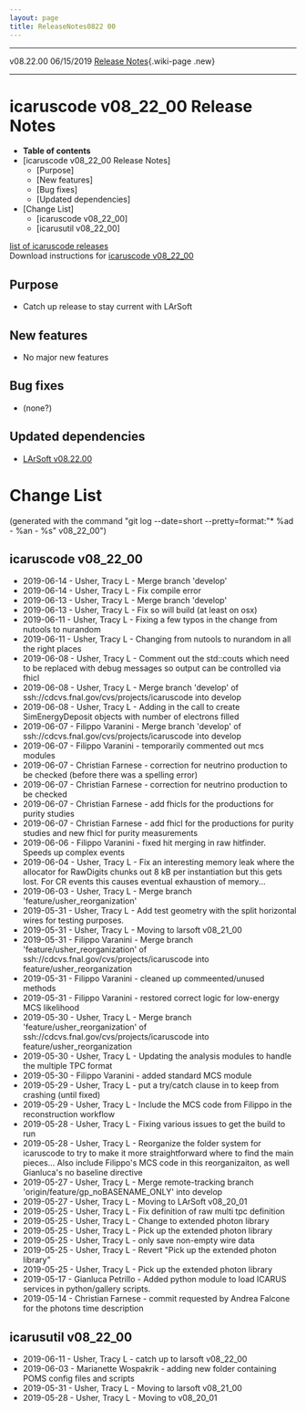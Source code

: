 ```yaml
---
layout: page
title: ReleaseNotes0822 00
---
```


  ----------- ------------ -- -- -----------------------------------------------------------
  v08.22.00   06/15/2019         [Release Notes](ReleaseNotes082200.html){.wiki-page .new}
  ----------- ------------ -- -- -----------------------------------------------------------



icaruscode v08\_22\_00 Release Notes
==========================================================================================

-   **Table of contents**
-   [icaruscode v08\_22\_00 Release
    Notes]
    -   [Purpose]
    -   [New features]
    -   [Bug fixes]
    -   [Updated dependencies]
-   [Change List]
    -   [icaruscode v08\_22\_00]
    -   [icarusutil v08\_22\_00]

[list of icaruscode
releases](List_of_ICARUS_code_releases.html)\
Download instructions for [icaruscode
v08\_22\_00](http://scisoft.fnal.gov/scisoft/bundles/sbnd/v08_19_01/icaruscode-v08_19_01.html)



Purpose
----------------------------------

-   Catch up release to stay current with LArSoft



New features
--------------------------------------------

-   No major new features



Bug fixes
--------------------------------------

-   (none?)



Updated dependencies
------------------------------------------------------------

-   [LArSoft
    v08.22.00](https://cdcvs.fnal.gov/redmine/projects/larsoft/wiki/ReleaseNotes082200)



Change List
==========================================

(generated with the command \"git log \--date=short
\--pretty=format:\"\* %ad - %an - %s\" v08\_22\_00\")



icaruscode v08\_22\_00
--------------------------------------------------------------

-   2019-06-14 - Usher, Tracy L - Merge branch \'develop\'
-   2019-06-14 - Usher, Tracy L - Fix compile error
-   2019-06-13 - Usher, Tracy L - Merge branch \'develop\'
-   2019-06-13 - Usher, Tracy L - Fix so will build (at least on osx)
-   2019-06-11 - Usher, Tracy L - Fixing a few typos in the change from
    nutools to nurandom
-   2019-06-11 - Usher, Tracy L - Changing from nutools to nurandom in
    all the right places
-   2019-06-08 - Usher, Tracy L - Comment out the std::couts which need
    to be replaced with debug messages so output can be controlled via
    fhicl
-   2019-06-08 - Usher, Tracy L - Merge branch \'develop\' of
    ssh://cdcvs.fnal.gov/cvs/projects/icaruscode into develop
-   2019-06-08 - Usher, Tracy L - Adding in the call to create
    SimEnergyDeposit objects with number of electrons filled
-   2019-06-07 - Filippo Varanini - Merge branch \'develop\' of
    ssh://cdcvs.fnal.gov/cvs/projects/icaruscode into develop
-   2019-06-07 - Filippo Varanini - temporarily commented out mcs
    modules
-   2019-06-07 - Christian Farnese - correction for neutrino production
    to be checked (before there was a spelling error)
-   2019-06-07 - Christian Farnese - correction for neutrino production
    to be checked
-   2019-06-07 - Christian Farnese - add fhicls for the productions for
    purity studies
-   2019-06-07 - Christian Farnese - add fhicl for the productions for
    purity studies and new fhicl for purity measurements
-   2019-06-06 - Filippo Varanini - fixed hit merging in raw hitfinder.
    Speeds up complex events
-   2019-06-04 - Usher, Tracy L - Fix an interesting memory leak where
    the allocator for RawDigits chunks out 8 kB per instantiation but
    this gets lost. For CR events this causes eventual exhaustion of
    memory\...
-   2019-06-03 - Usher, Tracy L - Merge branch
    \'feature/usher\_reorganization\'
-   2019-05-31 - Usher, Tracy L - Add test geometry with the split
    horizontal wires for testing purposes.
-   2019-05-31 - Usher, Tracy L - Moving to larsoft v08\_21\_00
-   2019-05-31 - Filippo Varanini - Merge branch
    \'feature/usher\_reorganization\' of
    ssh://cdcvs.fnal.gov/cvs/projects/icaruscode into
    feature/usher\_reorganization
-   2019-05-31 - Filippo Varanini - cleaned up commeented/unused methods
-   2019-05-31 - Filippo Varanini - restored correct logic for
    low-energy MCS likelihood
-   2019-05-30 - Usher, Tracy L - Merge branch
    \'feature/usher\_reorganization\' of
    ssh://cdcvs.fnal.gov/cvs/projects/icaruscode into
    feature/usher\_reorganization
-   2019-05-30 - Usher, Tracy L - Updating the analysis modules to
    handle the multiple TPC format
-   2019-05-30 - Filippo Varanini - added standard MCS module
-   2019-05-29 - Usher, Tracy L - put a try/catch clause in to keep from
    crashing (until fixed)
-   2019-05-29 - Usher, Tracy L - Include the MCS code from Filippo in
    the reconstruction workflow
-   2019-05-28 - Usher, Tracy L - Fixing various issues to get the build
    to run
-   2019-05-28 - Usher, Tracy L - Reorganize the folder system for
    icaruscode to try to make it more straightforward where to find the
    main pieces\... Also include Filippo\'s MCS code in this
    reorganizaiton, as well Gianluca\'s no baseline directive
-   2019-05-27 - Usher, Tracy L - Merge remote-tracking branch
    \'origin/feature/gp\_noBASENAME\_ONLY\' into develop
-   2019-05-27 - Usher, Tracy L - Moving to LArSoft v08\_20\_01
-   2019-05-25 - Usher, Tracy L - Fix definition of raw multi tpc
    definition
-   2019-05-25 - Usher, Tracy L - Change to extended photon library
-   2019-05-25 - Usher, Tracy L - Pick up the extended photon library
-   2019-05-25 - Usher, Tracy L - only save non-empty wire data
-   2019-05-25 - Usher, Tracy L - Revert \"Pick up the extended photon
    library\"
-   2019-05-25 - Usher, Tracy L - Pick up the extended photon library
-   2019-05-17 - Gianluca Petrillo - Added python module to load ICARUS
    services in python/gallery scripts.
-   2019-05-14 - Christian Farnese - commit requested by Andrea Falcone
    for the photons time description



icarusutil v08\_22\_00
--------------------------------------------------------------

-   2019-06-11 - Usher, Tracy L - catch up to larsoft v08\_22\_00
-   2019-06-03 - Marianette Wospakrik - adding new folder containing
    POMS config files and scripts
-   2019-05-31 - Usher, Tracy L - Moving to larsoft v08\_21\_00
-   2019-05-28 - Usher, Tracy L - Moving to v08\_20\_01
